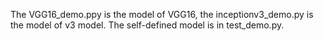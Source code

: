 The VGG16_demo.ppy is the model of VGG16, the inceptionv3_demo.py is the model of v3 model. The self-defined model is in test_demo.py. 
